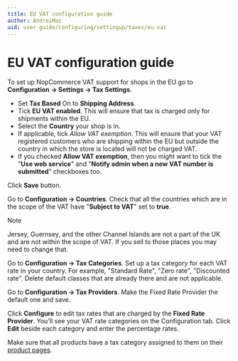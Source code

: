 ```yaml
---
title: EU VAT configuration guide
author: AndreiMaz
uid: user-guide/configuring/settingup/taxes/eu-vat
---
```

# EU VAT configuration guide

To set up NopCommerce VAT support for shops in the EU go to **Configuration → Settings → Tax Settings**.

* Set **Tax Based** On to **Shipping Address**.
* Tick **EU VAT enabled**. This will ensure that tax is charged only for shipments within the EU.
* Select the **Country** your shop is in.
* If applicable, tick *Allow VAT exemption*. This will ensure that your VAT registered customers who are shipping within the EU but outside the country in which the store is located will not be charged VAT.
* If you checked **Allow VAT exemption**, then you might want to tick the "**Use web service**" and "**Notify admin when a new VAT number is submitted**" checkboxes too.

Click **Save** button.

Go to **Configuration → Countries**. Check that all the countries which are in the scope of the VAT have "**Subject to VAT**" set to **true**.

> [!NOTE]
> Jersey, Guernsey, and the other Channel Islands are not a part of the UK and are not within the scope of VAT. If you sell to those places you may need to change that.

Go to **Configuration → Tax Categories**. Set up a tax category for each VAT rate in your country. For example, "Standard Rate", "Zero rate", "Discounted rate". Delete default classes that are already there and are not applicable.

Go to **Configuration → Tax Providers**. Make the Fixed Rate Provider the default one and save.

Click **Configure** to edit tax rates that are charged by the **Fixed Rate Provider**. You'll see your VAT rate categories on the Configuration tab. Click **Edit** beside each category and enter the percentage rates.

Make sure that all products have a tax category assigned to them on their [product pages](xref:en-US/user-guide/running/product-management/products/adding-products/index).
